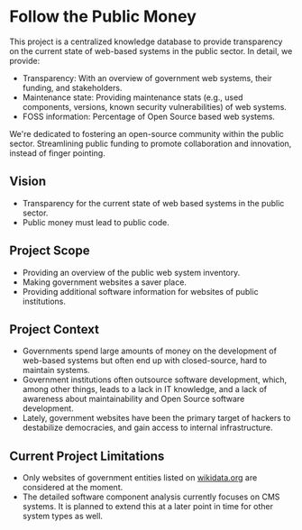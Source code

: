 # Follow the Public Money

This project is a centralized knowledge database to provide transparency on the current state of web-based systems in the public sector. In detail, we provide:

- Transparency: With an overview of government web systems, their funding, and stakeholders.
- Maintenance state: Providing maintenance stats (e.g., used components, versions, known security vulnerabilities) of web systems.
- FOSS information: Percentage of Open Source based web systems.

We're dedicated to fostering an open-source community within the public sector. Streamlining public funding to promote collaboration and innovation, instead of finger pointing.

## Vision

- Transparency for the current state of web based systems in the public sector.
- Public money must lead to public code.

## Project Scope

- Providing an overview of the public web system inventory.
- Making government websites a saver place.
- Providing additional software information for websites of public institutions.

## Project Context

- Governments spend large amounts of money on the development of web-based systems but often end up with closed-source, hard to maintain systems.
- Government institutions often outsource software development, which, among other things, leads to a lack in IT knowledge, and a lack of awareness about maintainability and Open Source software development.
- Lately, government websites have been the primary target of hackers to destabilize democracies, and gain access to internal infrastructure.

## Current Project Limitations

- Only websites of government entities listed on [wikidata.org](https://www.wikidata.org/) are considered at the moment.
- The detailed software component analysis currently focuses on CMS systems. It is planned to extend this at a later point in time for other system types as well.

